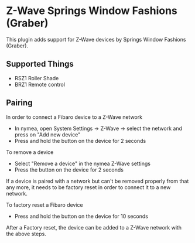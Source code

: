 # Z-Wave Springs Window Fashions (Graber)

This plugin adds support for Z-Wave devices by Springs Window Fashions (Graber).

## Supported Things

* RSZ1 Roller Shade
* BRZ1 Remote control

## Pairing

In order to connect a Fibaro device to a Z-Wave network
* In nymea, open System Settings -> Z-Wave -> select the network and press on "Add new device"
* Press and hold the button on the device for 2 seconds

To remove a device
* Select "Remove a device" in the nymea Z-Wave settings
* Press the button on the device for 2 seconds

If a device is paired with a network but can't be removed properly from that any more,
it needs to be factory reset in order to connect it to a new network.

To factory reset a Fibaro device
* Press and hold the button on the device for 10 seconds

After a Factory reset, the device can be added to a Z-Wave network with the above steps.
